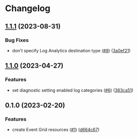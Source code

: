 # Changelog

## [1.1.1](https://github.com/equinor/terraform-azurerm-event-grid/compare/v1.1.0...v1.1.1) (2023-08-31)


### Bug Fixes

* don't specify Log Analytics destination type ([#8](https://github.com/equinor/terraform-azurerm-event-grid/issues/8)) ([3a0ef21](https://github.com/equinor/terraform-azurerm-event-grid/commit/3a0ef21a5fda8a6cdfea59a5c0a7f3d3ab576734))

## [1.1.0](https://github.com/equinor/terraform-azurerm-event-grid/compare/v1.0.0...v1.1.0) (2023-04-27)


### Features

* set diagnostic setting enabled log categories ([#6](https://github.com/equinor/terraform-azurerm-event-grid/issues/6)) ([383ca51](https://github.com/equinor/terraform-azurerm-event-grid/commit/383ca519b3327aa199e6d66d02e623c11f7402e7))

## 0.1.0 (2023-02-20)


### Features

* create Event Grid resources ([#1](https://github.com/equinor/terraform-azurerm-event-grid/issues/1)) ([d664c67](https://github.com/equinor/terraform-azurerm-event-grid/commit/d664c674bf25d4bfc19c249a8ff942b66490d880))

